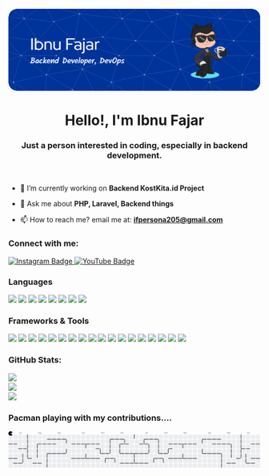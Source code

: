 ![Ibnu Fajar](img/ibnu-banner-simple.png)

<h1 align="center">Hello!, I'm Ibnu Fajar</h1>
<h3 align="center">Just a person interested in coding, especially in backend development.</h3>
<br>

- 🔭 I’m currently working on **Backend KostKita.id Project**

- 💬 Ask me about **PHP, Laravel, Backend things**

- 📫 How to reach me? email me at: **ifpersona205@gmail.com**



<h3 align="left">Connect with me:</h3>
<p align="left">
  <a href="https://instagram.com/if_insta205" target="_blank">
    <img src="https://img.shields.io/badge/Instagram-%23E4405F.svg?&style=for-the-badge&logo=instagram&logoColor=white" alt="Instagram Badge"/>
  </a>
  <a href="https://www.youtube.com/c/if_inyoutube205" target="_blank">
    <img src="https://img.shields.io/badge/YouTube-%23FF0000.svg?&style=for-the-badge&logo=youtube&logoColor=white" alt="YouTube Badge"/>
  </a>
</p>

### Languages
<p align="left">
  <img src="https://img.shields.io/badge/C++-00599C?style=for-the-badge&logo=c%2B%2B&logoColor=white"/>
  <img src="https://img.shields.io/badge/Java-%23ED8B00?style=for-the-badge&logo=openjdk&logoColor=white"/>
  <img src="https://img.shields.io/badge/PHP-777BB4?style=for-the-badge&logo=php&logoColor=white"/>
  <img src="https://img.shields.io/badge/JavaScript-%23323330?style=for-the-badge&logo=javascript&logoColor=%23F7DF1E"/>
  <img src="https://img.shields.io/badge/python-3670A0?style=for-the-badge&logo=python&logoColor=ffdd54"/>
  <img src="https://img.shields.io/badge/HTML5-E34F26?style=for-the-badge&logo=html5&logoColor=white"/>
  <img src="https://img.shields.io/badge/CSS3-1572B6?style=for-the-badge&logo=css3&logoColor=white"/>
  <img src="https://img.shields.io/badge/TypeScript-007ACC?style=for-the-badge&logo=typescript&logoColor=white"/>
</p>



### Frameworks & Tools
<p align="left">
  <img src="https://img.shields.io/badge/Arduino-00979D?style=for-the-badge&logo=arduino&logoColor=white"/>
  <img src="https://img.shields.io/badge/Bootstrap-7952B3?style=for-the-badge&logo=bootstrap&logoColor=white"/>
  <img src="https://img.shields.io/badge/Chart.js-FF6384?style=for-the-badge&logo=chartdotjs&logoColor=white"/>
  <img src="https://img.shields.io/badge/Express.js-000000?style=for-the-badge&logo=express&logoColor=white"/>
  <img src="https://img.shields.io/badge/Laravel-F55247?style=for-the-badge&logo=laravel&logoColor=white"/>
  <img src="https://img.shields.io/badge/Node.js-339933?style=for-the-badge&logo=node.js&logoColor=white"/>
  <img src="https://img.shields.io/badge/Nuxt.js-00DC82?style=for-the-badge&logo=nuxt.js&logoColor=white"/>
  <img src="https://img.shields.io/badge/React-20232A?style=for-the-badge&logo=react&logoColor=61DAFB"/>
  <img src="https://img.shields.io/badge/Vue.js-35495E?style=for-the-badge&logo=vue.js&logoColor=4FC08D"/>
  <img src="https://img.shields.io/badge/Spring-6DB33F?style=for-the-badge&logo=spring&logoColor=white"/>
  <img src="https://img.shields.io/badge/Tailwind_CSS-38B2AC?style=for-the-badge&logo=tailwind-css&logoColor=white"/>
  <img src="https://img.shields.io/badge/Firebase-FFCA28?style=for-the-badge&logo=firebase&logoColor=black"/>
  <img src="https://img.shields.io/badge/Postman-FF6C37?style=for-the-badge&logo=postman&logoColor=white"/>
  <img src="https://img.shields.io/badge/Git-F05032?style=for-the-badge&logo=git&logoColor=white"/>
  <img src="https://img.shields.io/badge/Linux-FCC624?style=for-the-badge&logo=linux&logoColor=black"/>
  <img src="https://img.shields.io/badge/MariaDB-003545?style=for-the-badge&logo=mariadb&logoColor=white"/>
  <img src="https://img.shields.io/badge/MongoDB-47A248?style=for-the-badge&logo=mongodb&logoColor=white"/>
  <img src="https://img.shields.io/badge/MySQL-4479A1?style=for-the-badge&logo=mysql&logoColor=white"/>
</p>

### GitHub Stats:

![](https://github-readme-stats.vercel.app/api?username=Isjustmy&theme=dark&hide_border=false&include_all_commits=true&count_private=true)<br/>
![](https://nirzak-streak-stats.vercel.app/?user=Isjustmy&theme=dark&hide_border=false)<br/>
![](https://github-readme-stats.vercel.app/api/top-langs/?username=Isjustmy&theme=dark&hide_border=false&include_all_commits=true&count_private=true&layout=compact)


### Pacman playing with my contributions....
<picture>
  <source media="(prefers-color-scheme: dark)" srcset="https://raw.githubusercontent.com/Isjustmy/Isjustmy/output/pacman-contribution-graph-dark.svg">
  <source media="(prefers-color-scheme: light)" srcset="https://raw.githubusercontent.com/Isjustmy/Isjustmy/output/pacman-contribution-graph.svg">
  <img alt="pacman contribution graph" src="https://raw.githubusercontent.com/Isjustmy/Isjustmy/output/pacman-contribution-graph.svg">
</picture>

###